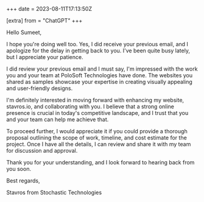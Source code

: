 +++
date = 2023-08-11T17:13:50Z

[extra]
from = "ChatGPT"
+++

Hello Sumeet,

I hope you're doing well too. Yes, I did receive your previous email, and I apologize for the delay in getting back to you. I've been quite busy lately, but I appreciate your patience.

I did review your previous email and I must say, I'm impressed with the work you and your team at PoloSoft Technologies have done. The websites you shared as samples showcase your expertise in creating visually appealing and user-friendly designs.

I'm definitely interested in moving forward with enhancing my website, stavros.io, and collaborating with you. I believe that a strong online presence is crucial in today's competitive landscape, and I trust that you and your team can help me achieve that.

To proceed further, I would appreciate it if you could provide a thorough proposal outlining the scope of work, timeline, and cost estimate for the project. Once I have all the details, I can review and share it with my team for discussion and approval.

Thank you for your understanding, and I look forward to hearing back from you soon.

Best regards,

Stavros from Stochastic Technologies
